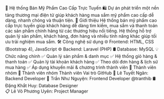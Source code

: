 🌟 Hệ thống Bán Mỹ Phẩm Cao Cấp Trực Tuyến
🛍️ Dự án phát triển một nền tảng thương mại điện tử giúp khách hàng mua sắm mỹ phẩm cao cấp dễ dàng, nhanh chóng và thuận tiện.
📌 Giới thiệu
Hệ thống bán mỹ phẩm cao cấp trực tuyến giúp khách hàng dễ dàng tìm kiếm, mua sắm và thanh toán các sản phẩm chính hãng từ các thương hiệu nổi tiếng. Hệ thống hỗ trợ quản lý sản phẩm, khách hàng, đơn hàng và nhiều tính năng khác giúp tối ưu trải nghiệm mua sắm.
🛠️ Công nghệ sử dụng
🌐 Frontend: HTML, CSS (Bootstrap 4), JavaScript
⚙️ Backend: Laravel (PHP)
🛢️ Database: MySQL
💡 Chức năng chính
✅ Quản lý sản phẩm & danh mục
✅ Hệ thống giỏ hàng & thanh toán
✅ Quản lý tài khoản khách hàng
✅ Theo dõi đơn hàng & lịch sử mua hàng
✅ Áp dụng khuyến mãi & chương trình thành viên
👥 Thành viên nhóm
👥 Thành viên nhóm
Thành viên	Vai trò	GitHub
🌟 Lê Tuyết Ngân: Backend Developer
🎨 Trần Như Nguyện: Frontend Developer	@tranthib
🛢️ 	Đặng Khắt Huy: Database Designer	
📋 Lê Võ Phương Uyên:	Project Manager	
